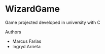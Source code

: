 # WizardGame
Game projected developed in university with C

Authors
- Marcus Farias
- Ingryd Arrieta
